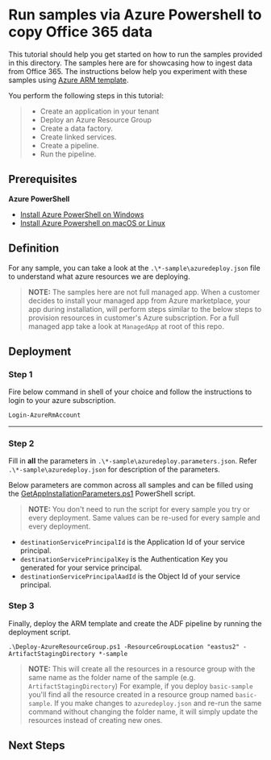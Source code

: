 # Run samples via Azure Powershell to copy Office 365 data
This tutorial should help you get started on how to run the samples provided in this directory. The samples here are for showcasing how to ingest data from Office 365. The instructions below help you experiment with these samples using [Azure ARM template](https://github.com/Azure/azure-quickstart-templates). 

You perform the following steps in this tutorial:

> * Create an application in your tenant
> * Deploy an Azure Resource Group
> * Create a data factory.
> * Create linked services. 
> * Create a pipeline.
> * Run the pipeline. 

## Prerequisites
**Azure PowerShell**
* [Install Azure PowerShell on Windows](https://docs.microsoft.com/en-us/powershell/azure/install-azurerm-ps?view=azurermps-6.8.1)
* [Install Azure Powershell on macOS or Linux](https://docs.microsoft.com/en-us/powershell/azure/install-azurermps-maclinux?view=azurermps-6.8.1)

## Definition

For any sample, you can take a look at the `.\*-sample\azuredeploy.json` file to understand what azure resources we are deploying.

> **NOTE:** The samples here are not full managed app. When a customer decides to install your managed app from Azure marketplace, your app during installation, will perform steps similar to the below steps to provision resources in customer's Azure subscription. For a full managed app take a look at `ManagedApp` at root of this repo.

## Deployment 

### Step 1
Fire below command in shell of your choice and follow the instructions to login to your azure subscription.

```powershell
Login-AzureRmAccount
```

----------

### Step 2
Fill in **all** the parameters in `.\*-sample\azuredeploy.parameters.json`. Refer `.\*-sample\azuredeploy.json` for description of the parameters.

Below parameters are common across all samples and can be filled using the [GetAppInstallationParameters.ps1](https://github.com/OfficeDev/ManagedAccessMSGraph/blob/master/ManagedApp/Scripts/GetAppInstallationParameters.ps1) PowerShell script. 

> **NOTE:** You don't need to run the script for every sample you try or every deployment. Same values can be re-used for every sample and every deployment.

- `destinationServicePrincipalId` is the Application Id of your service principal.
- `destinationServicePrincipalKey` is the Authentication Key you generated for your service principal.
- `destinationServicePrincipalAadId` is the Object Id of your service principal.

### Step 3

Finally, deploy the ARM template and create the ADF pipeline by running the deployment script.

```shell
.\Deploy-AzureResourceGroup.ps1 -ResourceGroupLocation "eastus2" -ArtifactStagingDirectory *-sample
```

> **NOTE:** This will create all the resources in a resource group with the same name as the folder name of the sample (e.g. `ArtifactStagingDirectory`) For example, if you deploy `basic-sample` you'll find all the resource created in a resource group named `basic-sample`. If you make changes to `azuredeploy.json` and re-run the same command without changing the folder name, it will simply update the resources instead of creating new ones.

## Next Steps
